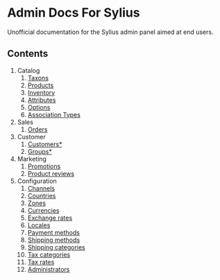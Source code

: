 # Admin Docs For Sylius
Unofficial documentation for the Sylius admin panel aimed at end users.

## Contents

1. Catalog
    1. [Taxons](Catalog/Taxons.md)
    2. [Products](Catalog/Products.md)
    3. [Inventory](Catalog/Inventory.md)
    4. [Attributes](Catalog/Attributes.md)
    5. [Options](Catalog/Options.md)
    6. [Association Types](Catalog/Associations.md)
2. Sales
    1. [Orders](Sales/Orders.md)
3. Customer
    1. [Customers*](#)
    2. [Groups*](#)
4. Marketing
    1. [Promotions](Marketing/Promotions.md)
    2. [Product reviews](Marketing/Product-Reviews.md)
5. Configuration
    1. [Channels](Configuration/Channels.md)
    2. [Countries](Configuration/Coutries.md)
    3. [Zones](Configuration/Zones.md)
    4. [Currencies](Configuration/Currencies.md)
    5. [Exchange rates](Configuration/Exchange-Rates.md)
    6. [Locales](Configuration/Locales.md)
    7. [Payment methods](Configuration/Payment-Methods.md)
    8. [Shipping methods](Configuration/Shipping-Methods.md)
    9. [Shipping categories](Configuration/Shipping-Categories.md)
    10. [Tax categories](Configuration/Tax-Categories.md)
    11. [Tax rates](Configuration/Tax-Rates.md)
    12. [Administrators](Configuration/Administrators.md)
